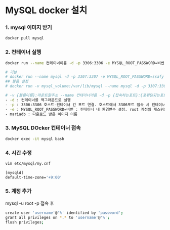# MySQL docker 설치

### 1. mysql 이미지 받기
```bash
docker pull mysql
```

### 2. 컨테이너 실행
```bash
docker run --name 컨테이너이름 -d -p 3306:3306 -e MYSQL_ROOT_PASSWORD=비번 이미지이름

# 기본
# docker run --name mysql -d -p 3307:3307 -e MYSQL_ROOT_PASSWORD=ssafy mysql
## 불륨 설정
# docker run -v mysql_volume:/var/lib/mysql --name mysql -d -p 3307:3307 -e MYSQL_ROOT_PASSWORD=ssafy mysql

# -v {불륨이름}:마운트할주소 --name 컨테이너이름 -d -p {접속하는포트}:{포워딩되는포트} -e ~~
- -d : 컨테이너를 백그라운드로 실행
- -p : 3306:3306 호스트-컨테이너 간 포트 연결. 호스트에서 3306포트 접속 시 켄테이너 3306 프토로 포워딩 됨.
- -e : MYSQL_ROOT_PASSWORD=비번 : 컨테이너 내 환경변수 설정. root 계정의 패스워드를 mariadb로 지정
- mariadb : 다운로드 받은 이미지 이름  
```

### 3. MySQL DOcker 컨테이너 접속
```bash
docker exec -it mysql bash
```

### 4. 시간 수정
```bash
vim etc/mysql/my.cnf

[mysqld]
default-time-zone='+9:00'
```
### 5. 계정 추가
mysql -u root -p  접속 후
```bash
create user 'username'@'%' identified by 'password';
grant all privileges on *.* to 'username'@'%';
flush privileges;
```